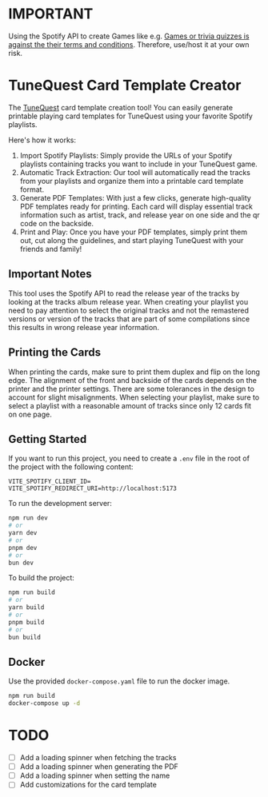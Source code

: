 # IMPORTANT
Using the Spotify API to create Games like e.g. [Games or trivia quizzes is against the their terms and conditions](https://developer.spotify.com/compliance-tips#disallowed-use-cases). Therefore, use/host it at your own risk.

# TuneQuest Card Template Creator

The [TuneQuest](https://github.com/effem/tunequest) card template creation tool! 
You can easily generate printable playing card templates for TuneQuest using your favorite Spotify playlists.

Here's how it works:

1. Import Spotify Playlists: Simply provide the URLs of your Spotify playlists containing tracks you want to include in your TuneQuest game.
2. Automatic Track Extraction: Our tool will automatically read the tracks from your playlists and organize them into a printable card template format.
3. Generate PDF Templates: With just a few clicks, generate high-quality PDF templates ready for printing. Each card will display essential track information such as artist, track, and release year on one side and the qr code on the backside.
4. Print and Play: Once you have your PDF templates, simply print them out, cut along the guidelines, and start playing TuneQuest with your friends and family!

## Important Notes
This tool uses the Spotify API to read the release year of the tracks by looking at the tracks album release year. 
When creating your playlist you need to pay attention to select the original tracks and not the remastered versions or version of the tracks that are part of some compilations since this results in wrong release year information.

## Printing the Cards
When printing the cards, make sure to print them duplex and flip on the long edge.
The alignment of the front and backside of the cards depends on the printer and the printer settings.
There are some tolerances in the design to account for slight misalignments.
When selecting your playlist, make sure to select a playlist with a reasonable amount of tracks since only 12 cards fit on one page.

## Getting Started
If you want to run this project, you need to create a `.env` file in the root of the project with the following content:

```env
VITE_SPOTIFY_CLIENT_ID=
VITE_SPOTIFY_REDIRECT_URI=http://localhost:5173
```

To run the development server:

```bash
npm run dev
# or
yarn dev
# or
pnpm dev
# or
bun dev
```

To build the project:

```bash
npm run build
# or
yarn build
# or
pnpm build
# or
bun build
```


## Docker

Use the provided `docker-compose.yaml` file to run the docker image.

```bash
npm run build
docker-compose up -d
```

# TODO
- [ ] Add a loading spinner when fetching the tracks
- [ ] Add a loading spinner when generating the PDF
- [ ] Add a loading spinner when setting the name
- [ ] Add customizations for the card template
